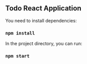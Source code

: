 ## Todo React Application


You need to install dependencies:

### `npm install`

In the project directory, you can run:

### `npm start`
